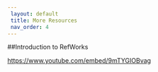 ```yaml
---
 layout: default
 title: More Resources
 nav_order: 4
---
```


##Introduction to RefWorks

https://www.youtube.com/embed/9mTYGIOBvag
